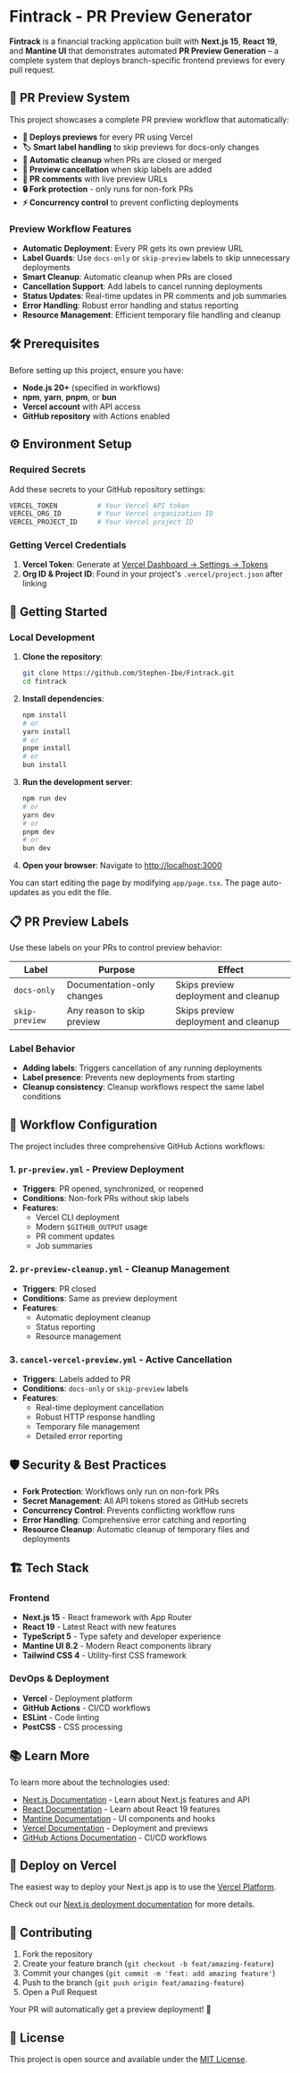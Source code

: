 # Fintrack - PR Preview Generator

**Fintrack** is a financial tracking application built with **Next.js 15**, **React 19**, and **Mantine UI** that demonstrates automated **PR Preview Generation** – a complete system that deploys branch-specific frontend previews for every pull request.

## 🚀 PR Preview System

This project showcases a complete PR preview workflow that automatically:

- **🔄 Deploys previews** for every PR using Vercel
- **🏷️ Smart label handling** to skip previews for docs-only changes
- **🧹 Automatic cleanup** when PRs are closed or merged
- **🛑 Preview cancellation** when skip labels are added
- **💬 PR comments** with live preview URLs
- **🔒 Fork protection** - only runs for non-fork PRs
- **⚡ Concurrency control** to prevent conflicting deployments

### Preview Workflow Features

- **Automatic Deployment**: Every PR gets its own preview URL
- **Label Guards**: Use `docs-only` or `skip-preview` labels to skip unnecessary deployments
- **Smart Cleanup**: Automatic cleanup when PRs are closed
- **Cancellation Support**: Add labels to cancel running deployments
- **Status Updates**: Real-time updates in PR comments and job summaries
- **Error Handling**: Robust error handling and status reporting
- **Resource Management**: Efficient temporary file handling and cleanup

## 🛠️ Prerequisites

Before setting up this project, ensure you have:

- **Node.js 20+** (specified in workflows)
- **npm**, **yarn**, **pnpm**, or **bun**
- **Vercel account** with API access
- **GitHub repository** with Actions enabled

## ⚙️ Environment Setup

### Required Secrets

Add these secrets to your GitHub repository settings:

```bash
VERCEL_TOKEN          # Your Vercel API token
VERCEL_ORG_ID         # Your Vercel organization ID
VERCEL_PROJECT_ID     # Your Vercel project ID
```

### Getting Vercel Credentials

1. **Vercel Token**: Generate at [Vercel Dashboard → Settings → Tokens](https://vercel.com/account/tokens)
2. **Org ID & Project ID**: Found in your project's `.vercel/project.json` after linking

## 🚀 Getting Started

### Local Development

1. **Clone the repository**:

   ```bash
   git clone https://github.com/Stephen-Ibe/Fintrack.git
   cd fintrack
   ```

2. **Install dependencies**:

   ```bash
   npm install
   # or
   yarn install
   # or
   pnpm install
   # or
   bun install
   ```

3. **Run the development server**:

   ```bash
   npm run dev
   # or
   yarn dev
   # or
   pnpm dev
   # or
   bun dev
   ```

4. **Open your browser**: Navigate to [http://localhost:3000](http://localhost:3000)

You can start editing the page by modifying `app/page.tsx`. The page auto-updates as you edit the file.

## 📋 PR Preview Labels

Use these labels on your PRs to control preview behavior:

| Label          | Purpose                    | Effect                               |
| -------------- | -------------------------- | ------------------------------------ |
| `docs-only`    | Documentation-only changes | Skips preview deployment and cleanup |
| `skip-preview` | Any reason to skip preview | Skips preview deployment and cleanup |

### Label Behavior

- **Adding labels**: Triggers cancellation of any running deployments
- **Label presence**: Prevents new deployments from starting
- **Cleanup consistency**: Cleanup workflows respect the same label conditions

## 🔧 Workflow Configuration

The project includes three comprehensive GitHub Actions workflows:

### 1. `pr-preview.yml` - Preview Deployment

- **Triggers**: PR opened, synchronized, or reopened
- **Conditions**: Non-fork PRs without skip labels
- **Features**:
  - Vercel CLI deployment
  - Modern `$GITHUB_OUTPUT` usage
  - PR comment updates
  - Job summaries

### 2. `pr-preview-cleanup.yml` - Cleanup Management

- **Triggers**: PR closed
- **Conditions**: Same as preview deployment
- **Features**:
  - Automatic deployment cleanup
  - Status reporting
  - Resource management

### 3. `cancel-vercel-preview.yml` - Active Cancellation

- **Triggers**: Labels added to PR
- **Conditions**: `docs-only` or `skip-preview` labels
- **Features**:
  - Real-time deployment cancellation
  - Robust HTTP response handling
  - Temporary file management
  - Detailed error reporting

## 🛡️ Security & Best Practices

- **Fork Protection**: Workflows only run on non-fork PRs
- **Secret Management**: All API tokens stored as GitHub secrets
- **Concurrency Control**: Prevents conflicting workflow runs
- **Error Handling**: Comprehensive error catching and reporting
- **Resource Cleanup**: Automatic cleanup of temporary files and deployments

## 🏗️ Tech Stack

### Frontend

- **Next.js 15** - React framework with App Router
- **React 19** - Latest React with new features
- **TypeScript 5** - Type safety and developer experience
- **Mantine UI 8.2** - Modern React components library
- **Tailwind CSS 4** - Utility-first CSS framework

### DevOps & Deployment

- **Vercel** - Deployment platform
- **GitHub Actions** - CI/CD workflows
- **ESLint** - Code linting
- **PostCSS** - CSS processing

## 📚 Learn More

To learn more about the technologies used:

- [Next.js Documentation](https://nextjs.org/docs) - Learn about Next.js features and API
- [React Documentation](https://react.dev) - Learn about React 19 features
- [Mantine Documentation](https://mantine.dev) - UI components and hooks
- [Vercel Documentation](https://vercel.com/docs) - Deployment and previews
- [GitHub Actions Documentation](https://docs.github.com/en/actions) - CI/CD workflows

## 🚀 Deploy on Vercel

The easiest way to deploy your Next.js app is to use the [Vercel Platform](https://vercel.com/new?utm_medium=default-template&filter=next.js&utm_source=create-next-app&utm_campaign=create-next-app-readme).

Check out our [Next.js deployment documentation](https://nextjs.org/docs/app/building-your-application/deploying) for more details.

## 🤝 Contributing

1. Fork the repository
2. Create your feature branch (`git checkout -b feat/amazing-feature`)
3. Commit your changes (`git commit -m 'feat: add amazing feature'`)
4. Push to the branch (`git push origin feat/amazing-feature`)
5. Open a Pull Request

Your PR will automatically get a preview deployment! 🎉

## 📄 License

This project is open source and available under the [MIT License](LICENSE).
